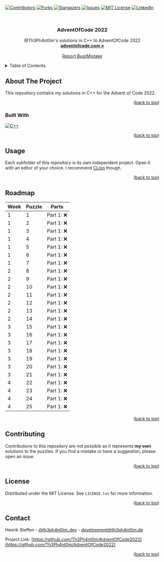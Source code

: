 <!-- Improved compatibility of back to top link: See: https://github.com/othneildrew/Best-README-Template/pull/73 -->
<a name="readme-top"></a>
<!--
*** Thanks for checking out the Best-README-Template. If you have a suggestion
*** that would make this better, please fork the repo and create a pull request
*** or simply open an issue with the tag "enhancement".
*** Don't forget to give the project a star!
*** Thanks again! Now go create something AMAZING! :D
-->



<!-- PROJECT SHIELDS -->
<!--
*** I'm using markdown "reference style" links for readability.
*** Reference links are enclosed in brackets [ ] instead of parentheses ( ).
*** See the bottom of this document for the declaration of the reference variables
*** for contributors-url, forks-url, etc. This is an optional, concise syntax you may use.
*** https://www.markdownguide.org/basic-syntax/#reference-style-links
-->
[![Contributors][contributors-shield]][contributors-url]
[![Forks][forks-shield]][forks-url]
[![Stargazers][stars-shield]][stars-url]
[![Issues][issues-shield]][issues-url]
[![MIT License][license-shield]][license-url]
[![LinkedIn][linkedin-shield]][linkedin-url]



<!-- PROJECT LOGO -->
<br />
<div align="center">
<h3 align="center">AdventOfCode 2022</h3>

  <p align="center">
    @Th3Ph4nt0m's solutions in C++ to AdventOfCode 2022
    <br />
    <a href="https://adventofcode.com/"><strong>adventofcode.com »</strong></a>
    <br />
    <br />
    <a href="https://github.com/Th3Ph4nt0m/AdventOfCode2022/issues">Report Bug/Mistake</a>
  </p>
</div>



<!-- TABLE OF CONTENTS -->
<details>
  <summary>Table of Contents</summary>
  <ol>
    <li>
      <a href="#about-the-project">About The Project</a>
      <ul>
        <li><a href="#built-with">Built With</a></li>
      </ul>
    </li>
    <li><a href="#usage">Usage</a></li>
    <li><a href="#roadmap">Roadmap</a></li>
    <li><a href="#contributing">Contributing</a></li>
    <li><a href="#license">License</a></li>
    <li><a href="#contact">Contact</a></li>
    <li><a href="#acknowledgments">Acknowledgments</a></li>
  </ol>
</details>



<!-- ABOUT THE PROJECT -->
## About The Project

This repository contains my solutions in C++ for the Advent of Code 2022.

<p align="right">(<a href="#readme-top">back to top</a>)</p>



### Built With

[![C++][C++]][C++-url]

<p align="right">(<a href="#readme-top">back to top</a>)</p>


<!-- USAGE EXAMPLES -->
## Usage

Each subfolder of this repository is its own independent project. Open it with an editor of your choice. I recommend [CLion][clion-url] though.

<p align="right">(<a href="#readme-top">back to top</a>)</p>



<!-- ROADMAP -->
## Roadmap

| Week | Puzzle | Parts       |
|------|--------|-------------|
| 1    | 1      | Part 1: :x: |
| 1    | 2      | Part 1: :x: |
| 1    | 3      | Part 1: :x: |
| 1    | 4      | Part 1: :x: |
| 1    | 5      | Part 1: :x: |
| 1    | 6      | Part 1: :x: |
| 1    | 7      | Part 1: :x: |
| 2    | 8      | Part 1: :x: |
| 2    | 9      | Part 1: :x: |
| 2    | 10     | Part 1: :x: |
| 2    | 11     | Part 1: :x: |
| 2    | 12     | Part 1: :x: |
| 2    | 13     | Part 1: :x: |
| 2    | 14     | Part 1: :x: |
| 3    | 15     | Part 1: :x: |
| 3    | 16     | Part 1: :x: |
| 3    | 17     | Part 1: :x: |
| 3    | 18     | Part 1: :x: |
| 3    | 19     | Part 1: :x: |
| 3    | 20     | Part 1: :x: |
| 3    | 21     | Part 1: :x: |
| 4    | 22     | Part 1: :x: |
| 4    | 23     | Part 1: :x: |
| 4    | 24     | Part 1: :x: |
| 4    | 25     | Part 1: :x: |

<p align="right">(<a href="#readme-top">back to top</a>)</p>



<!-- CONTRIBUTING -->
## Contributing

Contributions to this repository are not possible as it represents **my own** solutions to the puzzles. If you find a mistake or have a suggestion, please open an issue.

<p align="right">(<a href="#readme-top">back to top</a>)</p>



<!-- LICENSE -->
## License

Distributed under the MIT License. See `LICENSE.txt` for more information.

<p align="right">(<a href="#readme-top">back to top</a>)</p>



<!-- CONTACT -->
## Contact

Henrik Steffen - [@th3ph4nt0m_dev](https://twitter.com/th3ph4nt0m_dev) - development@th3ph4nt0m.de

Project Link: [https://github.com/Th3Ph4nt0m/AdventOfCode2022](https://github.com/Th3Ph4nt0m/AdventOfCode2022)

<p align="right">(<a href="#readme-top">back to top</a>)</p>




<!-- MARKDOWN LINKS & IMAGES -->
<!-- https://www.markdownguide.org/basic-syntax/#reference-style-links -->
[contributors-shield]: https://img.shields.io/github/contributors/Th3Ph4nt0m/AdventOfCode2022.svg?style=for-the-badge
[contributors-url]: https://github.com/Th3Ph4nt0m/AdventOfCode2022/graphs/contributors
[forks-shield]: https://img.shields.io/github/forks/Th3Ph4nt0m/AdventOfCode2022.svg?style=for-the-badge
[forks-url]: https://github.com/Th3Ph4nt0m/AdventOfCode2022/network/members
[stars-shield]: https://img.shields.io/github/stars/Th3Ph4nt0m/AdventOfCode2022.svg?style=for-the-badge
[stars-url]: https://github.com/Th3Ph4nt0m/AdventOfCode2022/stargazers
[issues-shield]: https://img.shields.io/github/issues/Th3Ph4nt0m/AdventOfCode2022.svg?style=for-the-badge
[issues-url]: https://github.com/Th3Ph4nt0m/AdventOfCode2022/issues
[license-shield]: https://img.shields.io/github/license/Th3Ph4nt0m/AdventOfCode2022.svg?style=for-the-badge
[license-url]: https://github.com/Th3Ph4nt0m/AdventOfCode2022/blob/master/LICENSE.txt
[linkedin-shield]: https://img.shields.io/badge/-LinkedIn-black.svg?style=for-the-badge&logo=linkedin&colorB=555
[linkedin-url]: https://linkedin.com/in/henrik-steffens
[C++]: https://img.shields.io/badge/C++-000000?style=for-the-badge&logo=cplusplus&logoColor=white
[C++-url]: https://isocpp.org/
[clion-url]: https://www.jetbrains.com/clion/